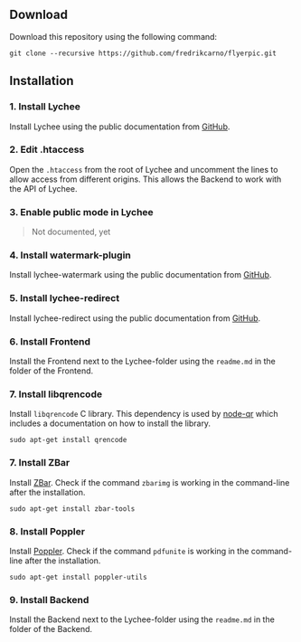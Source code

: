 ## Download

Download this repository using the following command:

	git clone --recursive https://github.com/fredrikcarno/flyerpic.git
	
## Installation

### 1. Install Lychee

Install Lychee using the public documentation from [GitHub](https://github.com/electerious/Lychee/blob/master/docs/Installation.md).
	
### 2. Edit .htaccess

Open the `.htaccess` from the root of Lychee and uncomment the lines to allow access from different origins. This allows the Backend to work with the API of Lychee.

### 3. Enable public mode in Lychee

> Not documented, yet

### 4. Install watermark-plugin 

Install lychee-watermark using the public documentation from [GitHub](https://github.com/electerious/lychee-watermark).

### 5. Install lychee-redirect

Install lychee-redirect using the public documentation from [GitHub](https://github.com/electerious/lychee-redirect).

### 6. Install Frontend

Install the Frontend next to the Lychee-folder using the `readme.md` in the folder of the Frontend.

### 7. Install libqrencode

Install `libqrencode` C library. This dependency is used by [node-qr](https://github.com/bcelenza/node-qr) which includes a documentation on how to install the library.

	sudo apt-get install qrencode

### 7. Install ZBar

Install [ZBar](http://zbar.sourceforge.net). Check if the command `zbarimg` is working in the command-line after the installation.

	sudo apt-get install zbar-tools

### 8. Install Poppler

Install [Poppler](http://poppler.freedesktop.org). Check if the command `pdfunite` is working in the command-line after the installation.

	sudo apt-get install poppler-utils

### 9. Install Backend

Install the Backend next to the Lychee-folder using the `readme.md` in the folder of the Backend.